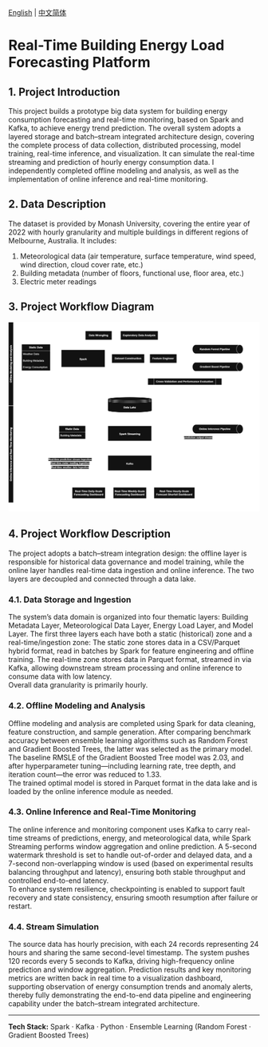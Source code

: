 [English](README.md) | [中文简体](README.ch-zh.md) 

# **Real-Time Building Energy Load Forecasting Platform**

## **1. Project Introduction**

This project builds a prototype big data system for building energy consumption forecasting and real-time monitoring, based on Spark and Kafka, to achieve energy trend prediction. The overall system adopts a layered storage and batch–stream integrated architecture design, covering the complete process of data collection, distributed processing, model training, real-time inference, and visualization. It can simulate the real-time streaming and prediction of hourly energy consumption data. I independently completed offline modeling and analysis, as well as the implementation of online inference and real-time monitoring.

## **2. Data Description**

The dataset is provided by Monash University, covering the entire year of 2022 with hourly granularity and multiple buildings in different regions of Melbourne, Australia. It includes:  
1. Meteorological data (air temperature, surface temperature, wind speed, wind direction, cloud cover rate, etc.)  
2. Building metadata (number of floors, functional use, floor area, etc.)  
3. Electric meter readings

## **3. Project Workflow Diagram**

![](Image/Workflow_en.png)

## **4. Project Workflow Description**

The project adopts a batch–stream integration design: the offline layer is responsible for historical data governance and model training, while the online layer handles real-time data ingestion and online inference. The two layers are decoupled and connected through a data lake.

### **4.1. Data Storage and Ingestion**

The system’s data domain is organized into four thematic layers: Building Metadata Layer, Meteorological Data Layer, Energy Load Layer, and Model Layer. The first three layers each have both a static (historical) zone and a real-time/ingestion zone: The static zone stores data in a CSV/Parquet hybrid format, read in batches by Spark for feature engineering and offline training. The real-time zone stores data in Parquet format, streamed in via Kafka, allowing downstream stream processing and online inference to consume data with low latency.  
Overall data granularity is primarily hourly.

### **4.2. Offline Modeling and Analysis**

Offline modeling and analysis are completed using Spark for data cleaning, feature construction, and sample generation. After comparing benchmark accuracy between ensemble learning algorithms such as Random Forest and Gradient Boosted Trees, the latter was selected as the primary model. The baseline RMSLE of the Gradient Boosted Tree model was 2.03, and after hyperparameter tuning—including learning rate, tree depth, and iteration count—the error was reduced to 1.33.  
The trained optimal model is stored in Parquet format in the data lake and is loaded by the online inference module as needed.

### **4.3. Online Inference and Real-Time Monitoring**

The online inference and monitoring component uses Kafka to carry real-time streams of predictions, energy, and meteorological data, while Spark Streaming performs window aggregation and online prediction. A 5-second watermark threshold is set to handle out-of-order and delayed data, and a 7-second non-overlapping window is used (based on experimental results balancing throughput and latency), ensuring both stable throughput and controlled end-to-end latency.  
To enhance system resilience, checkpointing is enabled to support fault recovery and state consistency, ensuring smooth resumption after failure or restart.

### **4.4. Stream Simulation**

The source data has hourly precision, with each 24 records representing 24 hours and sharing the same second-level timestamp. The system pushes 120 records every 5 seconds to Kafka, driving high-frequency online prediction and window aggregation. Prediction results and key monitoring metrics are written back in real time to a visualization dashboard, supporting observation of energy consumption trends and anomaly alerts, thereby fully demonstrating the end-to-end data pipeline and engineering capability under the batch–stream integrated architecture.

---

**Tech Stack:** Spark · Kafka · Python · Ensemble Learning (Random Forest · Gradient Boosted Trees)
